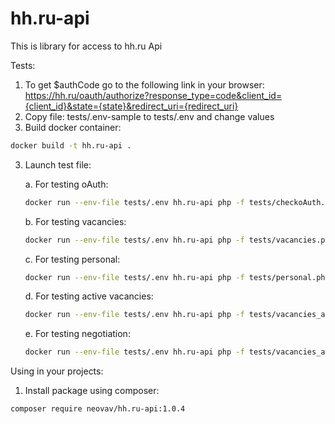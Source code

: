 # hh.ru-api

This is library for access to hh.ru Api

Tests:

1. To get $authCode go to the following link in your browser: https://hh.ru/oauth/authorize?response_type=code&client_id={client_id}&state={state}&redirect_uri={redirect_uri}
2. Copy file: tests/.env-sample to tests/.env and change values
3. Build docker container:

```bash
docker build -t hh.ru-api .
```

3. Launch test file:

    a. For testing oAuth: 
    
    ```bash
    docker run --env-file tests/.env hh.ru-api php -f tests/checkoAuth.php
    ```

    b. For testing vacancies: 
    
    ```bash
    docker run --env-file tests/.env hh.ru-api php -f tests/vacancies.php
    ```

    c. For testing personal: 
    
    ```bash
    docker run --env-file tests/.env hh.ru-api php -f tests/personal.php
    ```

    d. For testing active vacancies: 
    
    ```bash
    docker run --env-file tests/.env hh.ru-api php -f tests/vacancies_active.php
    ```

    e. For testing negotiation: 
    
    ```bash
    docker run --env-file tests/.env hh.ru-api php -f tests/vacancies_active.php
    ```
   
Using in your projects:

1. Install package using composer:

```bash
composer require neovav/hh.ru-api:1.0.4
```